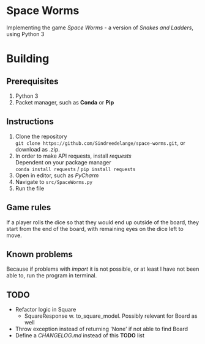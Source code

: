 # Space Worms
Implementing the game *Space Worms* - a version of *Snakes and Ladders*, using Python 3

# Building

## Prerequisites
1. Python 3
2. Packet manager, such as **Conda** or **Pip**

## Instructions
1. Clone the repository <br>
`git clone https://github.com/Sindreedelange/space-worms.git`, or download as .zip. 
2. In order to make API requests, install *requests*
  <br> Dependent on your package manager <br>
  `conda install requests` / `pip install requests` <br>
2. Open in editor, such as *PyCharm*
3. Navigate to `src/SpaceWorms.py`
4. Run the file

## Game rules
If a player rolls the dice so that they would end up outside of the board, they start 
from the end of the board, with remaining eyes on the dice left to move. 

## Known problems
Because if problems with *import* it is not possible, or at least I have not been
able to, run the program in terminal.  

## TODO
- Refactor logic in Square
    - SquareResponse w. to_square_model. Possibly relevant for Board as well
- Throw exception instead of returning 'None' if not able to find Board
- Define a *CHANGELOG.md* instead of this **TODO** list 

